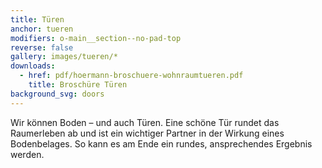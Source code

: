 ```yaml
---
title: Türen
anchor: tueren
modifiers: o-main__section--no-pad-top
reverse: false
gallery: images/tueren/*
downloads:
  - href: pdf/hoermann-broschuere-wohnraumtueren.pdf
    title: Broschüre Türen
background_svg: doors
---
```

<span class="c-headline c-headline--text-sizing c-headline--inline">Wir können Boden – und auch Türen.</span> Eine schöne Tür rundet das Raumerleben ab und ist ein wichtiger Partner in der Wirkung eines Bodenbelages. So kann es am Ende ein rundes, ansprechendes Ergebnis werden.
